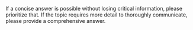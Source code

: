 If a concise answer is possible without losing critical information, please prioritize that.
If the topic requires more detail to thoroughly communicate, please provide a comprehensive answer.
